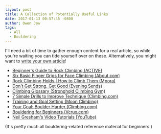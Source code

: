 ```yaml
---
layout: post
title: A Collection of Potentially Useful Links
date: 2017-01-13 00:57:45 -0800
author: Owen Jow
tags:
  - All
  - Bouldering
---
```


I'll need a bit of time to gather enough content for a real article, so while you're waiting you can tide yourself over on these. Alternatively, you might want to [write your own article](/contribute)!

- [Beginner's Guide to Rock Climbing (ACTIVE)][beginners-guide]
- [Six Basic Finger Grips for Face Climbing (About.com)][six-basic]
- [Rock Climbing Holds \| How to Climb Them (Mpora)][holds]
- [Don't Get Strong. Get Good (Evening Sends)][get-good]
- [Climbing Glossary (Stronghold Climbing Gym)][glossary]
- [7 Simple Drills to Improve Technique (Climbing.com)][drills]
- [Training and Goal Setting (Moon Climbing)][goals]
- [Your Goal: Boulder Harder (Climbing.com)][harder]
- [Bouldering for Beginners (Vcrux.com)][for-beginners]
- [Neil Gresham's Video Tutorials (YouTube)][neil-gresham]

(It's pretty much all bouldering-related reference material for beginners.)

[beginners-guide]: http://www.active.com/outdoors/articles/beginner-s-guide-to-rock-climbing
[six-basic]: http://climbing.about.com/od/cliimbingtechniques/a/6FingerGrips.htm
[holds]: https://mpora.com/rock-climbing/climbing-holds-climb#dwLJ63VRVfZp7gpp.97
[get-good]: http://eveningsends.com/dont-get-strong-get-good/
[glossary]: http://www.strongholdclimb.com/index.php/about/climbing-glossary
[drills]: http://www.climbing.com/skills/training-7-simple-drills-to-improve-footwork-and-technique/
[goals]: http://www.moonclimbing.com/blog/moon-blog/school/training-and-goal-setting/
[neil-gresham]: https://www.youtube.com/playlist?list=PLBCRwO0FN0zMTqSfFW9SMbK2tncTrI25r
[for-beginners]: http://www.vcrux.com/eGuides/Boulderingforbeginners.pdf
[harder]: http://www.climbing.com/skills/your-goal-boulder-harder/
